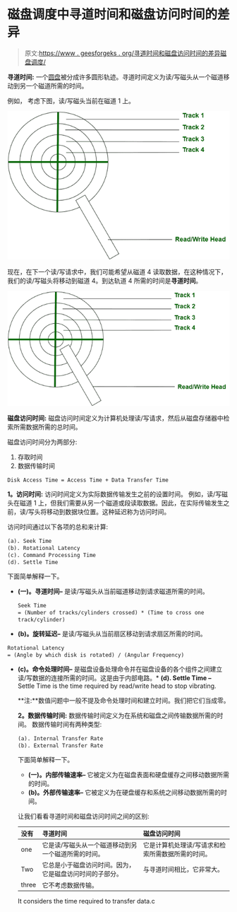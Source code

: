 # 磁盘调度中寻道时间和磁盘访问时间的差异

> 原文:[https://www . geesforgeks . org/寻道时间和磁盘访问时间的差异磁盘调度/](https://www.geeksforgeeks.org/difference-between-seek-time-and-disk-access-time-in-disk-scheduling/)

**寻道时间:**
一个[圆盘](https://www.geeksforgeeks.org/hard-disk-drive-hdd-secondary-memory/)被分成许多圆形轨迹。寻道时间定义为读/写磁头从一个磁道移动到另一个磁道所需的时间。

例如，
考虑下图，读/写磁头当前在磁道 1 上。

![](img/32d8680ce28c4ebba13a2fba707b4e99.png)

现在，在下一个读/写请求中，我们可能希望从磁道 4 读取数据，在这种情况下，我们的读/写磁头将移动到磁道 4。到达轨道 4 所需的时间是**寻道时间**。

![](img/3fe718ec53ff44858a3a72f263641d35.png)

**磁盘访问时间:**
磁盘访问时间定义为计算机处理读/写请求，然后从磁盘存储器中检索所需数据所需的总时间。

磁盘访问时间分为两部分:

1.  存取时间
2.  数据传输时间

```
Disk Access Time = Access Time + Data Transfer Time 
```

**1。访问时间:**
访问时间定义为实际数据传输发生之前的设置时间。
例如，读/写磁头在磁道 1 上，但我们需要从另一个磁道或段读取数据。因此，在实际传输发生之前，读/写头将移动到数据块位置。这种延迟称为访问时间。

访问时间通过以下各项的总和来计算:

```
(a). Seek Time
(b). Rotational Latency
(c). Command Processing Time
(d). Settle Time 
```

下面简单解释一下。

*   **(一)。寻道时间–**
    是读/写磁头从当前磁道移动到请求磁道所需的时间。

    ```
    Seek Time 
    = (Number of tracks/cylinders crossed) * (Time to cross one track/cylinder) 
    ```

*   **(b)。旋转延迟–**
    是读/写磁头从当前扇区移动到请求扇区所需的时间。

```
Rotational Latency 
= (Angle by which disk is rotated) / (Angular Frequency) 
```

*   **(c)。命令处理时间–**
    是磁盘设备处理命令并在磁盘设备的各个组件之间建立读/写数据的连接所需的时间。这是由于内部电路。*   **(d). Settle Time –**
    Settle Time is the time required by read/write head to stop vibrating.

    **注:**数值问题中一般不提及命令处理时间和建立时间。我们把它们当成零。

    **2。数据传输时间:**
    数据传输时间定义为在系统和磁盘之间传输数据所需的时间。
    数据传输时间有两种类型:

    ```
    (a). Internal Transfer Rate
    (b). External Transfer Rate 
    ```

    下面简单解释一下。

    *   **(一)。内部传输速率–**
        它被定义为在磁盘表面和硬盘缓存之间移动数据所需的时间。
    *   **(b)。外部传输速率–**
        它被定义为在硬盘缓存和系统之间移动数据所需的时间。

    让我们看看寻道时间和磁盘访问时间之间的区别:

    | 没有 | 寻道时间 | 磁盘访问时间 |
    | --- | --- | --- |
    | one | 它是读/写磁头从一个磁道移动到另一个磁道所需的时间。 | 它是计算机处理读/写请求和检索所需数据所需的时间。 |
    | Two | 它总是小于磁盘访问时间。因为，它是磁盘访问时间的子部分。 | 与寻道时间相比，它非常大。 |
    | three | 它不考虑数据传输。 |

    It considers the time required to transfer data.c